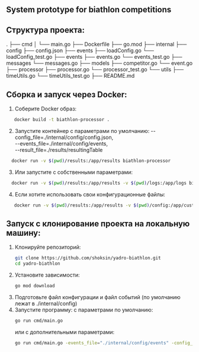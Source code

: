 ## System prototype for biathlon competitions

## Структура проекта:
.
├── cmd
│     └── main.go
├── Dockerfile
├── go.mod
├── internal
      ├── config
            ├── config.json
            ├── events
            ├── loadConfig.go
            └── loadConfig_test.go
      ├── events
            ├── events.go
            └── events_test.go
      ├── messages
            └── messages.go
      ├── models
            ├── competitor.go
            └── event.go
      ├── processor
            ├── processor.go
            └── processor_test.go
      └── utils
            ├── timeUtils.go
            └── timeUtils_test.go
├── README.md


## Сборка и запуск через Docker:

1. Соберите Docker образ:
```bash
   docker build -t biathlon-processor .
```
2. Запустите контейнер с параметрами по умолчанию:
   --config_file=./internal/config/config.json,  
   --events_file=./internal/config/events,  
   --result_file=./results/resultingTable  
```bash
  docker run -v $(pwd)/results:/app/results biathlon-processor
```
3. Или запустите с собственными параметрами:
```bash
  docker run -v $(pwd)/results:/app/results -v $(pwd)/logs:/app/logs biathlon-processor --config_file=./internal/config/config.json --events_file=./internal/config/events --result_file=./results/resultTable --save_logs=./logs/race.log
```
4. Если хотите использовать свои конфигурационные файлы:
```bash
   docker run -v $(pwd)/results:/app/results -v $(pwd)/config:/app/custom-config biathlon-processor --config_file=./custom-config/config.json --events_file=./custom-config/events --result_file=./results/resultTable
```

## Запуск с клонирование проекта на локальную машину:
1. Клонируйте репозиторий:  
   ```bash
   git clone https://github.com/shoksin/yadro-biathlon.git
   cd yadro-biathlon
   ```
2. Установите зависимости:  
   ```bash
   go mod download 
   ```
3. Подготовьте файл конфигурации и файл событий (по умолчанию лежат в ./internal/config)
4. Запустите программу:
   с параметрами по умолчанию:
   ```bash
   go run cmd/main.go
   ```
   или с дополнительными параметрами:
   ```bash
   go run cmd/main.go -events_file="./internal/config/events" -config_file="./internal/config/config.json" -result_file="resultTable"
   ```

